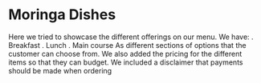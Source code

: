 # Moringa Dishes
Here we tried to showcase the different offerings on our menu.
We have:
. Breakfast
. Lunch 
. Main course
As different sections of options that the customer can choose from.
We also added the pricing for the different items so that they can budget.
We included a disclaimer that payments should be made when ordering

